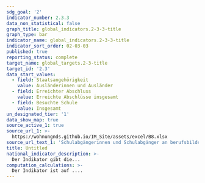 ```yaml
---
sdg_goal: '2'
indicator_number: 2.3.3
data_non_statistical: false
graph_title: global_indicators.2-3-3-title
graph_type: bar
indicator_name: global_indicators.2-3-3-title
indicator_sort_order: 02-03-03
published: true
reporting_status: complete
target_name: global_targets.2-3-title
target_id: '2.3'
data_start_values:
  - field: Staatsangehörigkeit
    value: Ausländerinnen und Ausländer
  - field: Erreichter Abschluss
    value: Erreichte Abschlüsse insgesamt
  - field: Besuchte Schule
    value: Insgesamt
un_designated_tier: '1'
data_show_map: true
source_active_1: true
source_url_1: >-
  https://wohnungnds.github.io/IM_Site/assets/excel/B8.xlsx
source_url_text_1: 'Schulabgängerinnen und Schulabgänger an berufsbildenden Schulen nach Schulart und Schulabschluss'
title: Untitled
national_indicator_description: >-
  Der Indikator gibt die...
computation_calculations: >-
  Der Indikator ist auf ....
---
```

